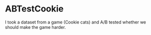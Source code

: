 # ABTestCookie
I took a dataset from a game (Cookie cats) and A/B tested whether we should make the game harder.
